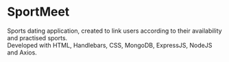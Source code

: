 # SportMeet
Sports dating application, created to link users according to their availability and practised sports.<br>
Developed with HTML, Handlebars, CSS, MongoDB, ExpressJS, NodeJS and Axios.
